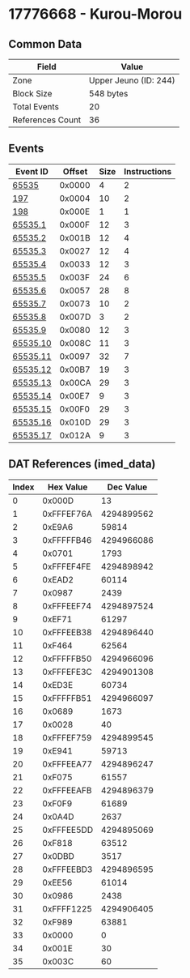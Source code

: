 # 17776668 - Kurou-Morou

## Common Data

| Field            | Value                 |
|------------------|-----------------------|
| Zone             | Upper Jeuno (ID: 244) |
| Block Size       | 548 bytes             |
| Total Events     | 20                    |
| References Count | 36                    |

## Events

| Event ID                  | Offset   |   Size |   Instructions |
|---------------------------|----------|--------|----------------|
| [65535](./65535.md)       | 0x0000   |      4 |              2 |
| [197](./197.md)           | 0x0004   |     10 |              2 |
| [198](./198.md)           | 0x000E   |      1 |              1 |
| [65535.1](./65535.1.md)   | 0x000F   |     12 |              3 |
| [65535.2](./65535.2.md)   | 0x001B   |     12 |              4 |
| [65535.3](./65535.3.md)   | 0x0027   |     12 |              4 |
| [65535.4](./65535.4.md)   | 0x0033   |     12 |              3 |
| [65535.5](./65535.5.md)   | 0x003F   |     24 |              6 |
| [65535.6](./65535.6.md)   | 0x0057   |     28 |              8 |
| [65535.7](./65535.7.md)   | 0x0073   |     10 |              2 |
| [65535.8](./65535.8.md)   | 0x007D   |      3 |              2 |
| [65535.9](./65535.9.md)   | 0x0080   |     12 |              3 |
| [65535.10](./65535.10.md) | 0x008C   |     11 |              3 |
| [65535.11](./65535.11.md) | 0x0097   |     32 |              7 |
| [65535.12](./65535.12.md) | 0x00B7   |     19 |              3 |
| [65535.13](./65535.13.md) | 0x00CA   |     29 |              3 |
| [65535.14](./65535.14.md) | 0x00E7   |      9 |              3 |
| [65535.15](./65535.15.md) | 0x00F0   |     29 |              3 |
| [65535.16](./65535.16.md) | 0x010D   |     29 |              3 |
| [65535.17](./65535.17.md) | 0x012A   |      9 |              3 |

## DAT References (imed_data)

|   Index | Hex Value   |   Dec Value |
|---------|-------------|-------------|
|       0 | 0x000D      |          13 |
|       1 | 0xFFFEF76A  |  4294899562 |
|       2 | 0xE9A6      |       59814 |
|       3 | 0xFFFFFB46  |  4294966086 |
|       4 | 0x0701      |        1793 |
|       5 | 0xFFFEF4FE  |  4294898942 |
|       6 | 0xEAD2      |       60114 |
|       7 | 0x0987      |        2439 |
|       8 | 0xFFFEEF74  |  4294897524 |
|       9 | 0xEF71      |       61297 |
|      10 | 0xFFFEEB38  |  4294896440 |
|      11 | 0xF464      |       62564 |
|      12 | 0xFFFFFB50  |  4294966096 |
|      13 | 0xFFFEFE3C  |  4294901308 |
|      14 | 0xED3E      |       60734 |
|      15 | 0xFFFFFB51  |  4294966097 |
|      16 | 0x0689      |        1673 |
|      17 | 0x0028      |          40 |
|      18 | 0xFFFEF759  |  4294899545 |
|      19 | 0xE941      |       59713 |
|      20 | 0xFFFEEA77  |  4294896247 |
|      21 | 0xF075      |       61557 |
|      22 | 0xFFFEEAFB  |  4294896379 |
|      23 | 0xF0F9      |       61689 |
|      24 | 0x0A4D      |        2637 |
|      25 | 0xFFFEE5DD  |  4294895069 |
|      26 | 0xF818      |       63512 |
|      27 | 0x0DBD      |        3517 |
|      28 | 0xFFFEEBD3  |  4294896595 |
|      29 | 0xEE56      |       61014 |
|      30 | 0x0986      |        2438 |
|      31 | 0xFFFF1225  |  4294906405 |
|      32 | 0xF989      |       63881 |
|      33 | 0x0000      |           0 |
|      34 | 0x001E      |          30 |
|      35 | 0x003C      |          60 |
